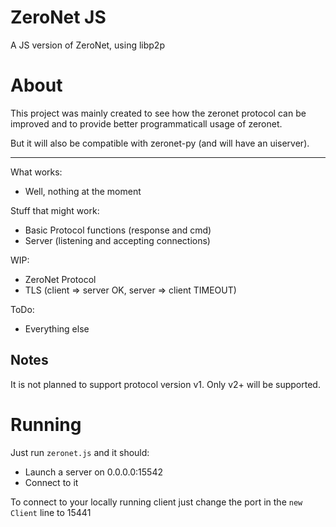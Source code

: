 # ZeroNet JS

A JS version of ZeroNet, using libp2p

# About

This project was mainly created to see how the zeronet protocol can be improved and to provide better programmaticall usage of zeronet.

But it will also be compatible with zeronet-py (and will have an uiserver).

---

What works:

-   Well, nothing at the moment

Stuff that might work:

-   Basic Protocol functions (response and cmd)
-   Server (listening and accepting connections)

WIP:

-   ZeroNet Protocol
-   TLS (client => server OK, server => client TIMEOUT)

ToDo:

-   Everything else

## Notes

It is not planned to support protocol version v1. Only v2+ will be supported.

# Running

Just run `zeronet.js` and it should:

-   Launch a server on 0.0.0.0:15542
-   Connect to it

To connect to your locally running client just change the port in the `new Client` line to 15441

